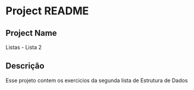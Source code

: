 # Project README

## Project Name
Listas - Lista 2

## Descrição
Esse projeto contem os exercicios da segunda lista de Estrutura de Dados
